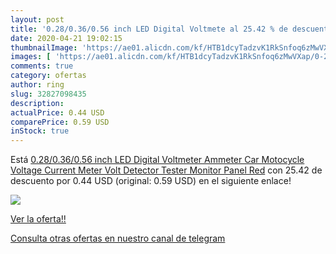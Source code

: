 ```yaml
---
layout: post
title: '0.28/0.36/0.56 inch LED Digital Voltmete al 25.42 % de descuento'
date: 2020-04-21 19:02:15
thumbnailImage: 'https://ae01.alicdn.com/kf/HTB1dcyTadzvK1RkSnfoq6zMwVXap/0-28-0-36-0-56-inch-LED-Digital-Voltmeter-Ammeter-Car-Motocycle-Voltage-Current-Meter.jpg_350x350._SL200_.jpg'
images: [ 'https://ae01.alicdn.com/kf/HTB1dcyTadzvK1RkSnfoq6zMwVXap/0-28-0-36-0-56-inch-LED-Digital-Voltmeter-Ammeter-Car-Motocycle-Voltage-Current-Meter.jpg_350x350._SL200_.jpg' ]
comments: true
category: ofertas
author: ring
slug: 32827098435
description:
actualPrice: 0.44 USD
comparePrice: 0.59 USD
inStock: true
---
```


Está [0.28/0.36/0.56 inch LED Digital Voltmeter Ammeter Car Motocycle Voltage Current Meter Volt Detector Tester Monitor Panel Red](https://www.amazon.com/dp/32827098435/?tag=redken08-20) con 25.42 de descuento por 0.44 USD (original: 0.59 USD) en el siguiente enlace!

[![](https://ae01.alicdn.com/kf/HTB1dcyTadzvK1RkSnfoq6zMwVXap/0-28-0-36-0-56-inch-LED-Digital-Voltmeter-Ammeter-Car-Motocycle-Voltage-Current-Meter.jpg_350x350._SL200_.jpg)](https://www.amazon.com/dp/32827098435/?tag=redken08-20)

[Ver la oferta!!](https://www.amazon.com/dp/32827098435/?tag=redken08-20)

[Consulta otras ofertas en nuestro canal de telegram](https://t.me/s/ofertas25)
